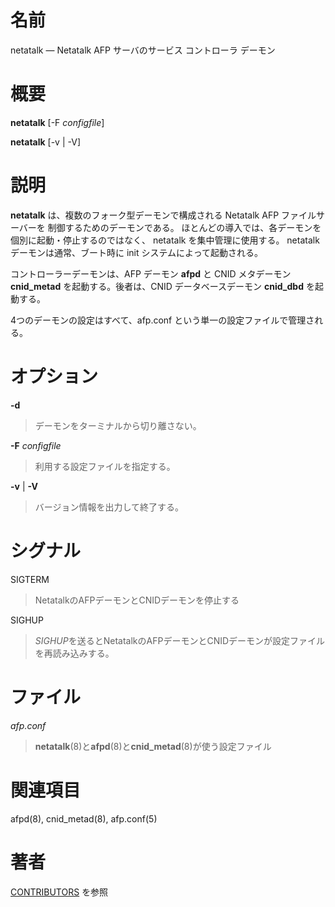 # 名前

netatalk — Netatalk AFP サーバのサービス コントローラ デーモン

# 概要

**netatalk** [-F *configfile*]

**netatalk** [-v | -V]

# 説明

**netatalk** は、複数のフォーク型デーモンで構成される Netatalk AFP ファイルサーバーを
制御するためのデーモンである。
ほとんどの導入では、各デーモンを個別に起動・停止するのではなく、
netatalk を集中管理に使用する。
netatalk デーモンは通常、ブート時に init システムによって起動される。

コントローラーデーモンは、AFP デーモン **afpd** と CNID メタデーモン **cnid_metad** を起動する。後者は、CNID
データベースデーモン **cnid_dbd** を起動する。

4つのデーモンの設定はすべて、afp.conf という単一の設定ファイルで管理される。

# オプション

**-d**

> デーモンをターミナルから切り離さない。

**-F** *configfile*

> 利用する設定ファイルを指定する。

**-v** | **-V**

> バージョン情報を出力して終了する。

# シグナル

SIGTERM

> NetatalkのAFPデーモンとCNIDデーモンを停止する

SIGHUP

> *SIGHUP*を送るとNetatalkのAFPデーモンとCNIDデーモンが設定ファイルを再読み込みする。

# ファイル

*afp.conf*

> **netatalk**(8)と**afpd**(8)と**cnid_metad**(8)が使う設定ファイル

# 関連項目

afpd(8), cnid_metad(8), afp.conf(5)

# 著者

[CONTRIBUTORS](https://netatalk.io/contributors) を参照
